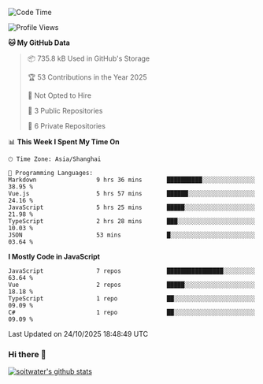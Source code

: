 <!--START_SECTION:waka-->
![Code Time](http://img.shields.io/badge/Code%20Time-5%2C666%20hrs%209%20mins-blue)

![Profile Views](http://img.shields.io/badge/Profile%20Views-1-blue)

**🐱 My GitHub Data** 

> 📦 735.8 kB Used in GitHub's Storage 
 > 
> 🏆 53 Contributions in the Year 2025
 > 
> 🚫 Not Opted to Hire
 > 
> 📜 3 Public Repositories 
 > 
> 🔑 6 Private Repositories 
 > 
📊 **This Week I Spent My Time On** 

```text
🕑︎ Time Zone: Asia/Shanghai

💬 Programming Languages: 
Markdown                 9 hrs 36 mins       ██████████░░░░░░░░░░░░░░░   38.95 % 
Vue.js                   5 hrs 57 mins       ██████░░░░░░░░░░░░░░░░░░░   24.16 % 
JavaScript               5 hrs 25 mins       █████░░░░░░░░░░░░░░░░░░░░   21.98 % 
TypeScript               2 hrs 28 mins       ███░░░░░░░░░░░░░░░░░░░░░░   10.03 % 
JSON                     53 mins             █░░░░░░░░░░░░░░░░░░░░░░░░   03.64 % 
```

**I Mostly Code in JavaScript** 

```text
JavaScript               7 repos             ████████████████░░░░░░░░░   63.64 % 
Vue                      2 repos             █████░░░░░░░░░░░░░░░░░░░░   18.18 % 
TypeScript               1 repo              ██░░░░░░░░░░░░░░░░░░░░░░░   09.09 % 
C#                       1 repo              ██░░░░░░░░░░░░░░░░░░░░░░░   09.09 % 
```




 Last Updated on 24/10/2025 18:48:49 UTC
<!--END_SECTION:waka-->

### Hi there 👋
[![soitwater's github stats](https://github-readme-stats.vercel.app/api?username=soitwater)](https://github.com/soitwater/github-readme-stats)
